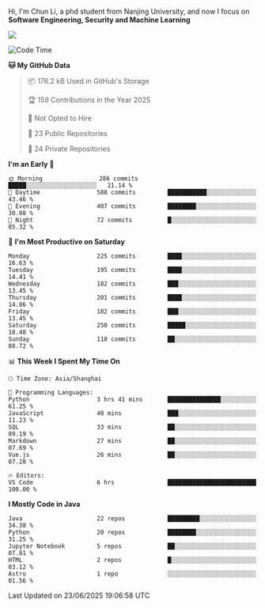Hi, I'm Chun Li, a phd student from Nanjing University, and now I focus on **Software Engineering, Security and Machine Learning**

<!--![GitHub Snake Light](https://github.com/pppppkun/pppppkun/blob/output/github-snake.svg#gh-light-mode-only)-->
<!--![GitHub Snake dark](https://github.com/pppppkun/pppppkun/blob/output/github-snake-dark.svg#gh-dark-mode-only)-->

![](https://komarev.com/ghpvc/?username=pppppkun)
<!--START_SECTION:waka-->
![Code Time](http://img.shields.io/badge/Code%20Time-2%2C174%20hrs%2025%20mins-blue)

**🐱 My GitHub Data** 

> 📦 176.2 kB Used in GitHub's Storage 
 > 
> 🏆 159 Contributions in the Year 2025
 > 
> 🚫 Not Opted to Hire
 > 
> 📜 23 Public Repositories 
 > 
> 🔑 24 Private Repositories 
 > 
**I'm an Early 🐤** 

```text
🌞 Morning                286 commits         █████░░░░░░░░░░░░░░░░░░░░   21.14 % 
🌆 Daytime                588 commits         ███████████░░░░░░░░░░░░░░   43.46 % 
🌃 Evening                407 commits         ████████░░░░░░░░░░░░░░░░░   30.08 % 
🌙 Night                  72 commits          █░░░░░░░░░░░░░░░░░░░░░░░░   05.32 % 
```
📅 **I'm Most Productive on Saturday** 

```text
Monday                   225 commits         ████░░░░░░░░░░░░░░░░░░░░░   16.63 % 
Tuesday                  195 commits         ████░░░░░░░░░░░░░░░░░░░░░   14.41 % 
Wednesday                182 commits         ███░░░░░░░░░░░░░░░░░░░░░░   13.45 % 
Thursday                 201 commits         ████░░░░░░░░░░░░░░░░░░░░░   14.86 % 
Friday                   182 commits         ███░░░░░░░░░░░░░░░░░░░░░░   13.45 % 
Saturday                 250 commits         █████░░░░░░░░░░░░░░░░░░░░   18.48 % 
Sunday                   118 commits         ██░░░░░░░░░░░░░░░░░░░░░░░   08.72 % 
```


📊 **This Week I Spent My Time On** 

```text
🕑︎ Time Zone: Asia/Shanghai

💬 Programming Languages: 
Python                   3 hrs 41 mins       ███████████████░░░░░░░░░░   61.25 % 
JavaScript               40 mins             ███░░░░░░░░░░░░░░░░░░░░░░   11.23 % 
SQL                      33 mins             ██░░░░░░░░░░░░░░░░░░░░░░░   09.19 % 
Markdown                 27 mins             ██░░░░░░░░░░░░░░░░░░░░░░░   07.69 % 
Vue.js                   26 mins             ██░░░░░░░░░░░░░░░░░░░░░░░   07.28 % 

🔥 Editors: 
VS Code                  6 hrs               █████████████████████████   100.00 % 
```

**I Mostly Code in Java** 

```text
Java                     22 repos            █████████░░░░░░░░░░░░░░░░   34.38 % 
Python                   20 repos            ████████░░░░░░░░░░░░░░░░░   31.25 % 
Jupyter Notebook         5 repos             ██░░░░░░░░░░░░░░░░░░░░░░░   07.81 % 
HTML                     2 repos             █░░░░░░░░░░░░░░░░░░░░░░░░   03.12 % 
Astro                    1 repo              ░░░░░░░░░░░░░░░░░░░░░░░░░   01.56 % 
```




 Last Updated on 23/06/2025 19:06:58 UTC
<!--END_SECTION:waka-->
